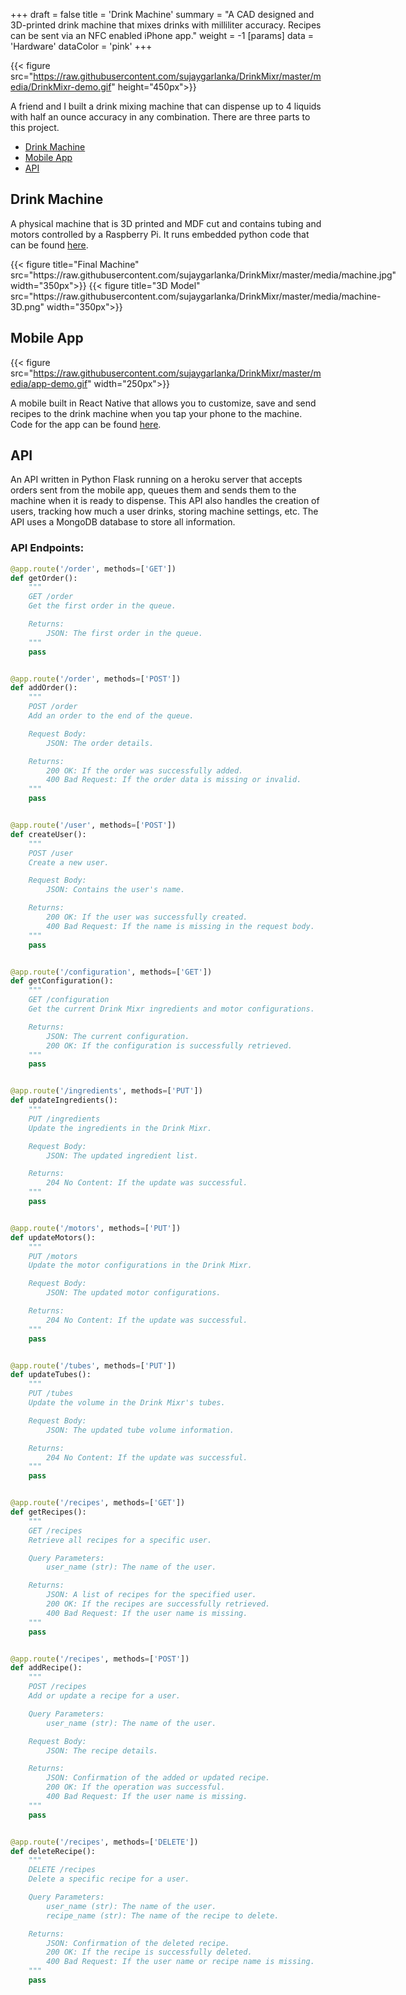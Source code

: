 +++
draft = false
title = 'Drink Machine'
summary = "A CAD designed and 3D-printed drink machine that mixes drinks with milliliter accuracy. Recipes can be sent via an NFC enabled iPhone app."
weight = -1
[params]
  data = 'Hardware'
  dataColor = 'pink'
+++

{{< figure src="https://raw.githubusercontent.com/sujaygarlanka/DrinkMixr/master/media/DrinkMixr-demo.gif" height="450px">}}

A friend and I built a drink mixing machine that can dispense up to 4 liquids with half an ounce accuracy in any combination. There are three parts to this project.

- [Drink Machine](#drink-machine)
- [Mobile App](#mobile-app)
- [API](#api)

## Drink Machine

A physical machine that is 3D printed and MDF cut and contains tubing and motors controlled by a Raspberry Pi. It runs embedded python code that can be found [here](https://github.com/sujaygarlanka/DrinkMixr-Raspberry-Pi).

<div style="display: flex; gap: 20px;">
{{< figure title="Final Machine" src="https://raw.githubusercontent.com/sujaygarlanka/DrinkMixr/master/media/machine.jpg" width="350px">}}
{{< figure title="3D Model" src="https://raw.githubusercontent.com/sujaygarlanka/DrinkMixr/master/media/machine-3D.png" width="350px">}}
</div>

## Mobile App

{{< figure src="https://raw.githubusercontent.com/sujaygarlanka/DrinkMixr/master/media/app-demo.gif" width="250px">}}

A mobile built in React Native that allows you to customize, save and send recipes to the drink machine when you tap your phone to the machine. Code for the 
app can be found [here](https://github.com/sujaygarlanka/DrinkMixr/tree/master/mobile_app).

## API

An API written in Python Flask running on a heroku server that accepts orders sent from the mobile app, queues them and sends them to the machine when it is ready to dispense. This API also handles the creation of users, tracking how much a user drinks, storing machine settings, etc. The API uses a MongoDB database to store all information.

### API Endpoints:

```python
@app.route('/order', methods=['GET'])
def getOrder():
    """
    GET /order
    Get the first order in the queue.

    Returns:
        JSON: The first order in the queue.
    """
    pass


@app.route('/order', methods=['POST'])
def addOrder():
    """
    POST /order
    Add an order to the end of the queue.

    Request Body:
        JSON: The order details.

    Returns:
        200 OK: If the order was successfully added.
        400 Bad Request: If the order data is missing or invalid.
    """
    pass


@app.route('/user', methods=['POST'])
def createUser():
    """
    POST /user
    Create a new user.

    Request Body:
        JSON: Contains the user's name.

    Returns:
        200 OK: If the user was successfully created.
        400 Bad Request: If the name is missing in the request body.
    """
    pass


@app.route('/configuration', methods=['GET'])
def getConfiguration():
    """
    GET /configuration
    Get the current Drink Mixr ingredients and motor configurations.

    Returns:
        JSON: The current configuration.
        200 OK: If the configuration is successfully retrieved.
    """
    pass


@app.route('/ingredients', methods=['PUT'])
def updateIngredients():
    """
    PUT /ingredients
    Update the ingredients in the Drink Mixr.

    Request Body:
        JSON: The updated ingredient list.

    Returns:
        204 No Content: If the update was successful.
    """
    pass


@app.route('/motors', methods=['PUT'])
def updateMotors():
    """
    PUT /motors
    Update the motor configurations in the Drink Mixr.

    Request Body:
        JSON: The updated motor configurations.

    Returns:
        204 No Content: If the update was successful.
    """
    pass


@app.route('/tubes', methods=['PUT'])
def updateTubes():
    """
    PUT /tubes
    Update the volume in the Drink Mixr's tubes.

    Request Body:
        JSON: The updated tube volume information.

    Returns:
        204 No Content: If the update was successful.
    """
    pass


@app.route('/recipes', methods=['GET'])
def getRecipes():
    """
    GET /recipes
    Retrieve all recipes for a specific user.

    Query Parameters:
        user_name (str): The name of the user.

    Returns:
        JSON: A list of recipes for the specified user.
        200 OK: If the recipes are successfully retrieved.
        400 Bad Request: If the user name is missing.
    """
    pass


@app.route('/recipes', methods=['POST'])
def addRecipe():
    """
    POST /recipes
    Add or update a recipe for a user.

    Query Parameters:
        user_name (str): The name of the user.

    Request Body:
        JSON: The recipe details.

    Returns:
        JSON: Confirmation of the added or updated recipe.
        200 OK: If the operation was successful.
        400 Bad Request: If the user name is missing.
    """
    pass


@app.route('/recipes', methods=['DELETE'])
def deleteRecipe():
    """
    DELETE /recipes
    Delete a specific recipe for a user.

    Query Parameters:
        user_name (str): The name of the user.
        recipe_name (str): The name of the recipe to delete.

    Returns:
        JSON: Confirmation of the deleted recipe.
        200 OK: If the recipe is successfully deleted.
        400 Bad Request: If the user name or recipe name is missing.
    """
    pass

```